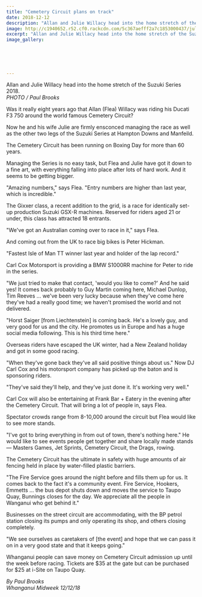 ```yaml
---
title: "Cemetery Circuit plans on track"
date: 2018-12-12
description: "Allan and Julie Willacy head into the home stretch of the Suzuki Series 2018."
image: http://c1940652.r52.cf0.rackcdn.com/5c367aefff2a7c1853000437/julie-willacy-cem-circuit-midweek-12-dec.jpg
excerpt: "Allan and Julie Willacy head into the home stretch of the Suzuki Series 2018."
image_gallery:
    
    
    
    
    
---
```


<p><span>Allan and Julie Willacy head into the home stretch of the Suzuki Series 2018. <br /><em>PHOTO / Paul Brooks</em></span></p>
<p class="element element-paragraph">Was it really eight years ago that Allan (Flea) Willacy was riding his Ducati F3 750 around the world famous Cemetery Circuit?</p>
<p class="element element-paragraph">Now he and his wife Julie are firmly ensconced managing the race as well as the other two legs of the Suzuki Series at Hampton Downs and Manfeild.</p>
<p class="element element-paragraph">The Cemetery Circuit has been running on Boxing Day for more than 60 years.</p>
<p class="element element-paragraph">Managing the Series is no easy task, but Flea and Julie have got it down to a fine art, with everything falling into place after lots of hard work. And it seems to be getting bigger.</p>
<p class="element element-paragraph">"Amazing numbers," says Flea. "Entry numbers are higher than last year, which is incredible."</p>
<p class="element element-paragraph">The Gixxer class, a recent addition to the grid, is a race for identically set-up production Suzuki GSX-R machines. Reserved for riders aged 21 or under, this class has attracted 18 entrants.</p>
<p class="element element-paragraph">"We've got an Australian coming over to race in it," says Flea.</p>
<p class="element element-paragraph">And coming out from the UK to race big bikes is Peter Hickman.</p>
<p class="element element-paragraph">"Fastest Isle of Man TT winner last year and holder of the lap record."</p>
<p class="element element-paragraph">Carl Cox Motorsport is providing a BMW S1000RR machine for Peter to ride in the series.</p>
<p class="element element-paragraph">"We just tried to make that contact, 'would you like to come?' And he said yes! It comes back probably to Guy Martin coming here, Michael Dunlop, Tim Reeves &hellip; we've been very lucky because when they've come here they've had a really good time; we haven't promised the world and not delivered.</p>
<p class="element element-paragraph">"Horst Saiger [from Liechtenstein] is coming back. He's a lovely guy, and very good for us and the city. He promotes us in Europe and has a huge social media following. This is his third time here."</p>
<p class="element element-paragraph">Overseas riders have escaped the UK winter, had a New Zealand holiday and got in some good racing.</p>
<p class="element element-paragraph">"When they've gone back they've all said positive things about us." Now DJ Carl Cox and his motorsport company has picked up the baton and is sponsoring riders.</p>
<p class="element element-paragraph">"They've said they'll help, and they've just done it. It's working very well."</p>
<p class="element element-paragraph">Carl Cox will also be entertaining at Frank Bar + Eatery in the evening after the Cemetery Circuit. That will bring a lot of people in, says Flea.</p>
<p class="element element-paragraph">Spectator crowds range from 8-10,000 around the circuit but Flea would like to see more stands.</p>
<p class="element element-paragraph">"I've got to bring everything in from out of town, there's nothing here." He would like to see events people get together and share locally made stands &mdash; Masters Games, Jet Sprints, Cemetery Circuit, the Drags, rowing.</p>
<p class="element element-paragraph">The Cemetery Circuit has the ultimate in safety with huge amounts of air fencing held in place by water-filled plastic barriers.</p>
<p class="element element-paragraph">"The Fire Service goes around the night before and fills them up for us. It comes back to the fact it's a community event. Fire Service, Hookers, Emmetts ... the bus depot shuts down and moves the service to Taupo Quay, Bunnings closes for the day. We appreciate all the people in Wanganui who get behind it."</p>
<p class="element element-paragraph">Businesses on the street circuit are accommodating, with the BP petrol station closing its pumps and only operating its shop, and others closing completely.</p>
<p class="element element-paragraph">"We see ourselves as caretakers of [the event] and hope that we can pass it on in a very good state and that it keeps going."</p>
<p class="element element-paragraph">Whanganui people can save money on Cemetery Circuit admission up until the week before racing. Tickets are $35 at the gate but can be purchased for $25 at i-Site on Taupo Quay.</p>
<p class="element element-paragraph"><em>By Paul Brooks</em><br /><em>Whanganui Midweek 12/12/18</em></p>

